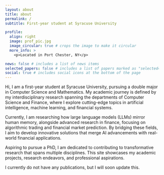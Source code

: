 ```yaml
---
layout: about
title: about
permalink: /
subtitle: First-year student at Syracuse University

profile:
  align: right
  image: prof_pic.jpg
  image_circular: true # crops the image to make it circular
  more_info: >
    <p>Located in Port Chester, NY</p>

news: false # includes a list of news items
selected_papers: false # includes a list of papers marked as "selected={true}"
social: true # includes social icons at the bottom of the page
---
```

Hi, I am a first-year student at Syracuse University, pursuing a double major in Computer Science and Mathematics. My academic journey is defined by my interdisciplinary research spanning the departments of Computer Science and Finance, where I explore cutting-edge topics in artificial intelligence, machine learning, and financial systems.

Currently, I am researching how large language models (LLMs) mirror human memory, alongside advanced research in finance, focusing on algorithmic trading and financial market prediction. By bridging these fields, I aim to develop innovative solutions that merge AI advancements with real-world financial applications.

Aspiring to pursue a PhD, I am dedicated to contributing to transformative research that spans multiple disciplines. This site showcases my academic projects, research endeavors, and professional aspirations.

I currently do not have any publications, but I will soon update this. 

